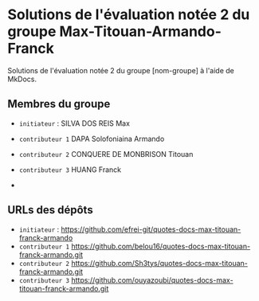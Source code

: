 # Solutions de l'évaluation notée 2 du groupe Max-Titouan-Armando-Franck

Solutions de l'évaluation notée 2 du groupe [nom-groupe] à l'aide de MkDocs.

## Membres du groupe

- `initiateur` : SILVA DOS REIS Max
- `contributeur 1` DAPA Solofoniaina Armando
- `contributeur 2` CONQUERE DE MONBRISON Titouan
- `contributeur 3` HUANG Franck

-

## URLs des dépôts

- `initiateur` : https://github.com/efrei-git/quotes-docs-max-titouan-franck-armando
- `contributeur 1` https://github.com/belou16/quotes-docs-max-titouan-franck-armando.git
- `contributeur 2` https://github.com/Sh3tys/quotes-docs-max-titouan-franck-armando.git
- `contributeur 3` https://github.com/ouyazoubi/quotes-docs-max-titouan-franck-armando.git
